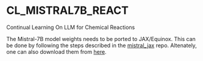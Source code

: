 # CL_MISTRAL7B_REACT
Continual Learning On LLM for Chemical Reactions

The Mistral-7B model weights needs to be ported to JAX/Equinox. This can be done by following the steps described in the [mistral_jax](https://github.com/AakashKumarNain/mistral_jax/blob/main/instructions.md) repo. Altenately, one can also download them from [here](https://drive.google.com/drive/folders/1zsmyBa-7XeT8lclDwIiF2B4ZBo6HaCsN?usp=share_link). 
